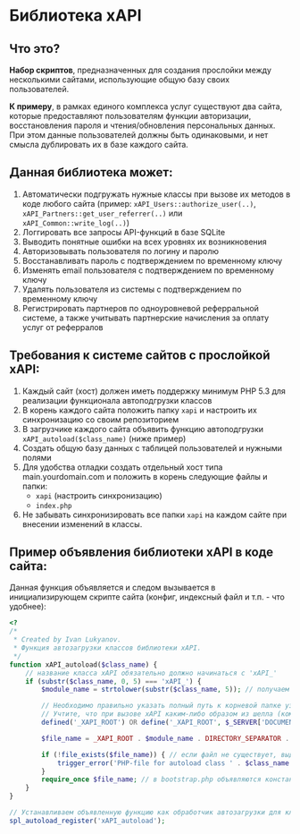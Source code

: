 # Библиотека xAPI

## Что это?
**Набор скриптов**, предназначенных для создания прослойки между несколькими сайтами, использующие общую базу своих пользователей.

**К примеру**, в рамках единого комплекса услуг существуют два сайта, которые предоставляют пользователям функции авторизации, восстановления пароля и чтения/обновления персональных данных. При этом данные пользователей должны быть одинаковыми, и нет смысла дублировать их в базе каждого сайта.

## Данная библиотека может:
1. Автоматически подгружать нужные классы при вызове их методов в коде любого сайта (пример: `xAPI_Users::authorize_user(..)`, `xAPI_Partners::get_user_referrer(..)` или `xAPI_Common::write_log(..)`)
1. Логгировать все запросы API-функций в базе SQLite
1. Выводить понятные ошибки на всех уровнях их возникновения 
1. Авторизовывать пользователя по логину и паролю
1. Восстанавливать пароль с подтверждением по временному ключу
1. Изменять email пользователя с подтверждением по временному ключу
1. Удалять пользователя из системы с подтверждением по временному ключу
1. Регистрировать партнеров по одноуровневой реферральной системе, а также учитывать партнерские начисления за оплату услуг от реферралов

## Требования к системе сайтов с прослойкой xAPI:
1. Каждый сайт (хост) должен иметь поддержку минимум PHP 5.3 для реализации функционала автоподгрузки классов
1. В корень каждого сайта положить папку `xapi` и настроить их синхронизацию со своим репозиторием
1. В загрузчике каждого сайта объявить функцию автоподгрузки 
`xAPI_autoload($class_name)` (ниже пример)
1. Создать общую базу данных с таблицей пользователей и нужными полями
1. Для удобства отладки создать отдельный хост типа main.yourdomain.com и положить в корень следующие файлы и папки:
    * `xapi` (настроить синхронизацию)
    * `index.php`
1. Не забывать синхронизировать все папки `xapi` на каждом сайте при внесении изменений в классы.

## Пример объявления библиотеки xAPI в коде сайта:
Данная функция объявляется и следом вызывается в инициализирующем скрипте сайта (конфиг, индексный файл и т.п. - что удобнее):

```php
<?
/*
 * Created by Ivan Lukyanov.
 * Функция автозагрузки классов библиотеки xAPI.
 */
function xAPI_autoload($class_name) {
	// название класса xAPI обязательно должно начинаться с 'xAPI_'
	if (substr($class_name, 0, 5) === 'xAPI_') {
		$module_name = strtolower(substr($class_name, 5)); // получаем название директории модуля из названия класса

		// Необходимо правильно указать полный путь к корневой папке узла xAPI!
		// Учтите, что при вызове xAPI каким-либо образом из шелла (командной строки - CLI), переменная $_SERVER['DOCUMENT_ROOT'] пустая
		defined('_XAPI_ROOT') OR define('_XAPI_ROOT', $_SERVER['DOCUMENT_ROOT'] . DIRECTORY_SEPARATOR . 'xapi' . DIRECTORY_SEPARATOR); // корневая папка узла xAPI

		$file_name = _XAPI_ROOT . $module_name . DIRECTORY_SEPARATOR . 'bootstrap.php'; // предполагаемый путь к файлу подгрузки класса модуля

		if (!file_exists($file_name)) { // если файл не существует, выдадим ошибку
			trigger_error('PHP-file for autoload class ' . $class_name . ' not found!', E_USER_ERROR);
		}
		require_once $file_name; // в bootstrap.php объявляются константы модуля и подгружается сам файл класса
	}
}

// Устанавливаем объявленную функцию как обработчик автозагрузки для классов xAPI
spl_autoload_register('xAPI_autoload');
```

